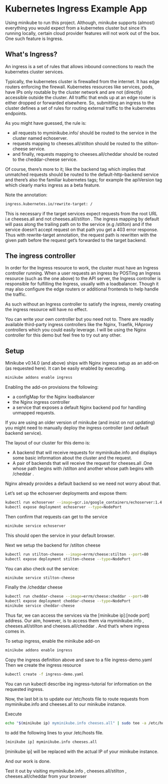 # Kubernetes Ingress Example App

Using minikube to run this project. Although, minikube supports (almost) everything you would expect from a kubernetes cluster but since it’s running locally, certain cloud provider features will not work out of the box. One such feature is Ingress.

## What's Ingress?

An ingress is a set of rules that allows inbound connections to reach the kubernetes cluster services.

Typically, the kubernetes cluster is firewalled from the internet. It has edge routers enforcing the firewall. Kubernetes resources like services, pods, have IPs only routable by the cluster network and are not (directly) accessible outside the cluster. All traffic that ends up at an edge router is either dropped or forwarded elsewhere. So, submitting an ingress to the cluster defines a set of rules for routing external traffic to the kubernetes endpoints.

As you might have guessed, the rule is:

- all requests to myminikube.info/ should be routed to the service in the cluster named echoserver.
- requests mapping to cheeses.all/stilton should be routed to the stilton-cheese service.
- and finally, requests mapping to cheeses.all/cheddar should be routed to the cheddar-cheese service.

Of course, there’s more to it; like the backend tag which implies that unmatched requests should be routed to the default-http-backend service and there’s also the familiar kubernetes tags; for example the apiVersion tag which clearly marks ingress as a beta feature.

Note the annotation:

```bash
ingress.kubernetes.io/rewrite-target: /
```

This is necessary if the target services expect requests from the root URL i.e cheeses.all and not cheeses.all/stilton . The ingress mapping by default will pass along the trailing path on to the service (e.g /stilton) and if the service doesn’t accept request on that path you get a 403 error response. Thus with rewrite-target annotation, the request path is rewritten with the given path before the request get’s forwarded to the target backend.

## The ingress controller

In order for the Ingress resource to work, the cluster must have an Ingress controller running. When a user requests an ingress by POSTing an Ingress resource (such as the one above) to the API server, the Ingress controller is responsible for fulfilling the Ingress, usually with a loadbalancer. Though it may also configure the edge routers or additional frontends to help handle the traffic.

As such without an Ingress controller to satisfy the ingress, merely creating the ingress resource will have no effect.

You can write your own controller but you need not to. There are readily available third-party ingress controllers like the Nginx, Traefik, HAproxy controllers which you could easily leverage. I will be using the Nginx controller for this demo but feel free to try out any other.

## Setup

Minikube v0.14.0 (and above) ships with Nginx ingress setup as an add-on (as requested here). It can be easily enabled by executing.

```bash
minikube addons enable ingress
```

Enabling the add-on provisions the following:
- a configMap for the Nginx loadbalancer
- the Nginx ingress controller
- a service that exposes a default Nginx backend pod for handling unmapped requests.

If you are using an older version of minikube (and insist on not updating) you might need to manually deploy the ingress controller (and default backend service).

The layout of our cluster for this demo is:

- A backend that will receive requests for myminikube.info and displays some basic information about the cluster and the request.
- A pair of backends that will receive the request for cheeses.all .One whose path begins with /stilton and another whose path begins with /cheddar .

Nginx already provides a default backend so we need not worry about that.

Let’s set up the echoserver deployments and expose them:

```bash
kubectl run echoserver --image=gcr.io/google_containers/echoserver:1.4 --port=8080
kubectl expose deployment echoserver --type=NodePort
```

Then confirm that requests can get to the service

```bash
minikube service echoserver
```

This should open the service in your default browser.

Next we setup the backend for /stilton cheese

```bash
kubectl run stilton-cheese --image=errm/cheese:stilton --port=80
kubectl expose deployment stilton-cheese --type=NodePort
```

You can also check out the service:

```bash
minikube service stilton-cheese
```

Finally the /cheddar cheese

```bash
kubectl run cheddar-cheese --image=errm/cheese:cheddar --port=80
kubectl expose deployment cheddar-cheese --type=NodePort
minikube service cheddar-cheese
```

Thus far, we can access the services via the [minikube ip]:[node port] address. Our aim, however, is to access them via myminikube.info , cheeses.all/stilton and cheeses.all/cheddar . And that’s where ingress comes in.

To setup ingress, enable the minikube add-on

```bash
minikube addons enable ingress
```

Copy the ingress definition above and save to a file ingress-demo.yaml Then we create the ingress resource

```bash
kubectl create -f ingress-demo.yaml
```

You can run kubectl describe ing ingress-tutorial for information on the requested ingress.

Now, the last bit is to update our /etc/hosts file to route requests from myminikube.info and cheeses.all to our minikube instance.

Execute

```bash
echo "$(minikube ip) myminikube.info cheeses.all" | sudo tee -a /etc/hosts
```

to add the following lines to your /etc/hosts file.

```bash
[minikube ip] myminikube.info cheeses.all
```

[minikube ip] will be replaced with the actual IP of your minikube instance.

And our work is done.

Test it out by visiting myminikube.info , cheeses.all/stilton , cheeses.all/cheddar from your browser
